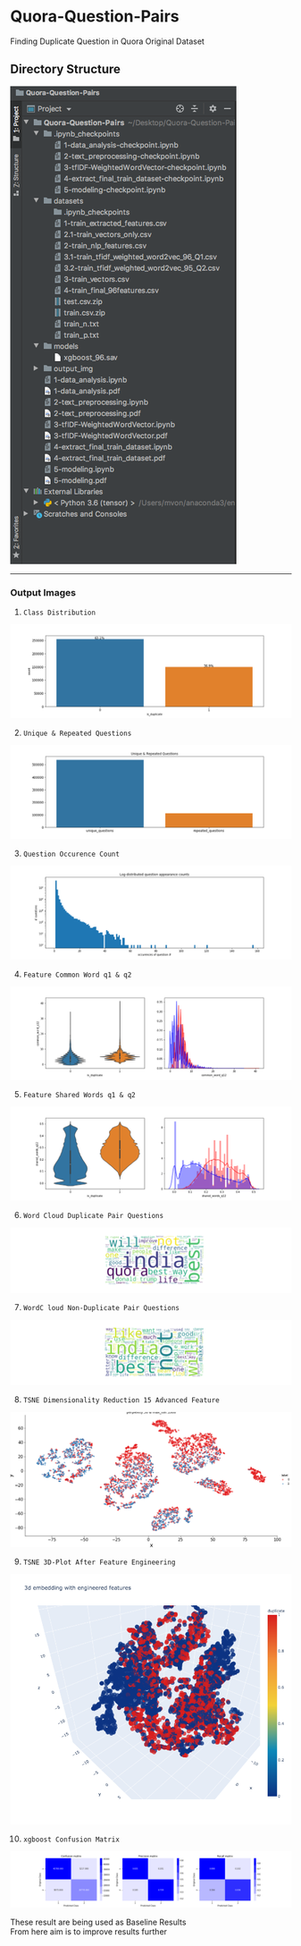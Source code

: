 # Quora-Question-Pairs
Finding Duplicate Question in Quora Original Dataset

## Directory Structure
<img alt="Class Distribution" src="https://github.com/MvMukesh/Quora-Question-Pairs/blob/main/output_img/directory_structure.png" />


<hr>
<h3>Output Images</h3>

1. `Class Distribution`
<img alt="Class Distribution" src="https://github.com/MvMukesh/Quora-Question-Pairs/blob/main/output_img/1-class_distribution.png" />

2. `Unique & Repeated Questions`
<img alt="Class Distribution" src="https://github.com/MvMukesh/Quora-Question-Pairs/blob/main/output_img/2-unique%26repeated_questions.png" />

3. `Question Occurence Count`
<img alt="Class Distribution" src="https://github.com/MvMukesh/Quora-Question-Pairs/blob/main/output_img/3-question_occurence_count.png" />

4. `Feature Common Word q1 & q2`
<img alt="Class Distribution" src="https://github.com/MvMukesh/Quora-Question-Pairs/blob/main/output_img/4-feature-common_word_q12.png" />

5. `Feature Shared Words q1 & q2`
<img alt="Class Distribution" src="https://github.com/MvMukesh/Quora-Question-Pairs/blob/main/output_img/5-feature-shared_words_q12_plot.png" />

6. `Word Cloud Duplicate Pair Questions`
<img alt="Class Distribution" src="https://github.com/MvMukesh/Quora-Question-Pairs/blob/main/output_img/6-wordCloud_duplicatePairQuestions.png" />

7. `WordC loud Non-Duplicate Pair Questions`
<img alt="Class Distribution" src="https://github.com/MvMukesh/Quora-Question-Pairs/blob/main/output_img/7-wordCloud_nonDuplicatePairQuestions.png" />

8. `TSNE Dimensionality Reduction 15 Advanced Feature`
<img alt="Class Distribution" src="https://github.com/MvMukesh/Quora-Question-Pairs/blob/main/output_img/8-TSNE_dim_reduction_15advanced_feature.png" />

9. `TSNE 3D-Plot After Feature Engineering`
<img alt="Class Distribution" src="https://github.com/MvMukesh/Quora-Question-Pairs/blob/main/output_img/9-TSNE_3DPlot_afterFeatureEng.png" />

10. `xgboost Confusion Matrix`
<img alt="Class Distribution" src="https://github.com/MvMukesh/Quora-Question-Pairs/blob/main/output_img/10-xgboost_confusionMatrix.png" />

These result are being used as Baseline Results <br>
From here aim is to improve results further


